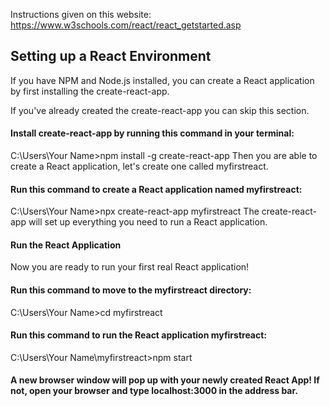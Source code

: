 Instructions given on this website: https://www.w3schools.com/react/react_getstarted.asp

## Setting up a React Environment
If you have NPM and Node.js installed, you can create a React application by first installing the create-react-app.

If you've already created the create-react-app you can skip this section.

#### Install create-react-app by running this command in your terminal:

C:\Users\Your Name>npm install -g create-react-app
Then you are able to create a React application, let's create one called myfirstreact.

#### Run this command to create a React application named myfirstreact:

C:\Users\Your Name>npx create-react-app myfirstreact
The create-react-app will set up everything you need to run a React application.

#### Run the React Application
Now you are ready to run your first real React application!

#### Run this command to move to the myfirstreact directory:

C:\Users\Your Name>cd myfirstreact
#### Run this command to run the React application myfirstreact:

C:\Users\Your Name\myfirstreact>npm start
#### A new browser window will pop up with your newly created React App! If not, open your browser and type localhost:3000 in the address bar.
